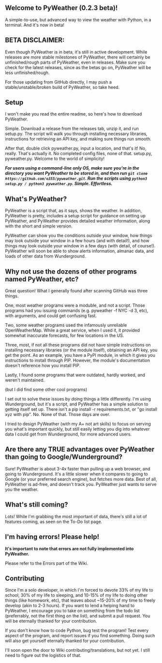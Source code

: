 ## Welcome to PyWeather (0.2.3 beta)!
A simple-to-use, but advanced way to view the weather with Python, in a terminal. And it's now in beta!

## BETA DISCLAIMER:
Even though PyWeather is in beta, it's still in active development. While releases are more stable milestones of PyWeather, there will certainly be unfinished/rough parts of PyWeather, even in releases. Make sure you check for the latest releases, since as the betas go on, PyWeather will be less unfinished/rough.

For those updating from GitHub directly, I may push a stable/unstable/broken build of PyWeather, so take heed.

## Setup
I won't make you read the entire readme, so here's how to download PyWeather.

Simple. Download a release from the releases tab, unzip it, and run setup.py. The script will walk you through installing necessary libraries, instructions for retrieving an API key, and making sure things run smooth.

After that, double click pyweather.py, input a location, and that's it! No, really. That's actually it. No completed config files, none of that. setup.py, pyweather.py. Welcome to the world of simplicity!

***For users using a command-line only OS, make sure you're in the directory you want PyWeather to be stored in, and then run `git clone https://github.com/o355/pyweather.git`. Run the scripts using `python3 setup.py / python3 pyweather.py`. Simple. Effortless.***

## What's PyWeather?
PyWeather is a script that, as it says, shows the weather. In addition, PyWeather is pretty, includes a setup script for guidance on setting up PyWeather, and PyWeather provides detailed weather information, along with the short and simple version.

PyWeather can show you the conditions outside your window, how things may look outside your window in a few hours (and with detail!), and how things may look outside your window in a few days (with detail, of course!). PyWeather will soon be able to show alerts information, almanac data, and loads of other data from Wunderground.

## Why not use the dozens of other programs named PyWeather, etc?
Great question! What I generally found after scanning GitHub was three things.

One, most weather programs were a moduble, and not a script. Those programs had you issuing commands (e.g. pyweather -f NYC -d 3, etc), with arguments, and could get confusing fast.

Two, some weather programs used the infamously unreliable OpenWeatherMap. While a great service, when I used it, it provided somewhat inaccurate forecasts, for few locations in the US.

Three, most, if not all these programs did not have simple instructions on installing necessary libraries (or the module itself), obtaining an API key, you get the point. As an example, you have a PyPI module, in which it gives you instructions to install through PIP. However, the module's documentation doesn't reference how you install PIP.

Lastly, I found some programs that were outdated, hardly worked, and weren't maintained.

(but I did find some other cool programs)

I set out to solve these issues by doing things a little differently. I'm using Wunderground, but it's a script, and PyWeather has a simple solution to getting itself set up. There isn't a pip install -r requirements.txt, or "go install xyz with pip". No. None of that. Those days are over.

I tried to design PyWeather (with my A+ not art skills) to focus on serving you what's important quickly, but still easily letting you dig into whatever data I could get from Wunderground, for more advanced users.

## Are there any TRUE advantages over PyWeather than going to Google/Wunderground?
Sure! PyWeather is about 3-4x faster than pulling up a web browser, and going to Wunderground. It's a little slower when it compares to going to Google (or your preferred search engine), but fetches more data. Best of all, PyWeather is ad-free, and doesn't track you. PyWeather just wants to serve you the weather.

## What's still coming?
Lots! While I'm grabbing the most important of data, there's still a lot of features coming, as seen on the To-Do list page.

## I'm having errors! Please help!
**It's important to note that errors are not fully implemented into PyWeather.**

Please refer to the Errors part of the Wiki.

## Contributing
Since I'm a solo developer, in which I'm forced to devote 33% of my life to school, 30% of my life to sleeping, and 10-15% of my life to doing other things (like homework, etc), that leaves about ~15-20% of my time to freely develop (akin to 2-3 hours). If you want to lend a helping hand to PyWeather, I encourage you to take on something from the todo list (preferrably, not the first thing on the list), and submit a pull request. You will be eternally thanked for your contribution.

If you don't know how to code Python, bug test the program! Test every aspect of the program, and report issues if you find something. Doing such will also get yourself eternally thanked for your contribution. 

I'll soon open the door to Wiki contributing/translations, but not yet. I still need to figure out the logistics of that.
